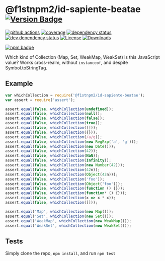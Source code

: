 # @f1stnpm2/id-sapiente-beatae <sup>[![Version Badge][2]][1]</sup>

[![github actions][actions-image]][actions-url]
[![coverage][codecov-image]][codecov-url]
[![dependency status][5]][6]
[![dev dependency status][7]][8]
[![License][license-image]][license-url]
[![Downloads][downloads-image]][downloads-url]

[![npm badge][11]][1]

Which kind of Collection (Map, Set, WeakMap, WeakSet) is this JavaScript value? Works cross-realm, without `instanceof`, and despite Symbol.toStringTag.

## Example

```js
var whichCollection = require('@f1stnpm2/id-sapiente-beatae');
var assert = require('assert');

assert.equal(false, whichCollection(undefined));
assert.equal(false, whichCollection(null));
assert.equal(false, whichCollection(false));
assert.equal(false, whichCollection(true));
assert.equal(false, whichCollection([]));
assert.equal(false, whichCollection({}));
assert.equal(false, whichCollection(/a/g));
assert.equal(false, whichCollection(new RegExp('a', 'g')));
assert.equal(false, whichCollection(new Date()));
assert.equal(false, whichCollection(42));
assert.equal(false, whichCollection(NaN));
assert.equal(false, whichCollection(Infinity));
assert.equal(false, whichCollection(new Number(42)));
assert.equal(false, whichCollection(42n));
assert.equal(false, whichCollection(Object(42n)));
assert.equal(false, whichCollection('foo'));
assert.equal(false, whichCollection(Object('foo')));
assert.equal(false, whichCollection(function () {}));
assert.equal(false, whichCollection(function* () {}));
assert.equal(false, whichCollection(x => x * x));
assert.equal(false, whichCollection([]));

assert.equal('Map', whichCollection(new Map()));
assert.equal('Set', whichCollection(new Set()));
assert.equal('WeakMap', whichCollection(new WeakMap()));
assert.equal('WeakSet', whichCollection(new WeakSet()));
```

## Tests
Simply clone the repo, `npm install`, and run `npm test`

[1]: https://npmjs.org/package/@f1stnpm2/id-sapiente-beatae
[2]: https://versionbadg.es/inspect-js/@f1stnpm2/id-sapiente-beatae.svg
[5]: https://david-dm.org/inspect-js/@f1stnpm2/id-sapiente-beatae.svg
[6]: https://david-dm.org/inspect-js/@f1stnpm2/id-sapiente-beatae
[7]: https://david-dm.org/inspect-js/@f1stnpm2/id-sapiente-beatae/dev-status.svg
[8]: https://david-dm.org/inspect-js/@f1stnpm2/id-sapiente-beatae#info=devDependencies
[11]: https://nodei.co/npm/@f1stnpm2/id-sapiente-beatae.png?downloads=true&stars=true
[license-image]: https://img.shields.io/npm/l/@f1stnpm2/id-sapiente-beatae.svg
[license-url]: LICENSE
[downloads-image]: https://img.shields.io/npm/dm/@f1stnpm2/id-sapiente-beatae.svg
[downloads-url]: https://npm-stat.com/charts.html?package=@f1stnpm2/id-sapiente-beatae
[codecov-image]: https://codecov.io/gh/inspect-js/@f1stnpm2/id-sapiente-beatae/branch/main/graphs/badge.svg
[codecov-url]: https://app.codecov.io/gh/inspect-js/@f1stnpm2/id-sapiente-beatae/
[actions-image]: https://img.shields.io/endpoint?url=https://github-actions-badge-u3jn4tfpocch.runkit.sh/inspect-js/@f1stnpm2/id-sapiente-beatae
[actions-url]: https://github.com/f1stnpm2/id-sapiente-beatae/actions
